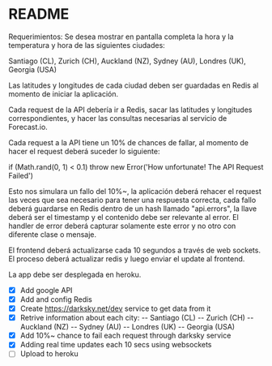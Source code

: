 # README

Requerimientos:
Se desea mostrar en pantalla completa la hora y la temperatura y hora de las siguientes ciudades:

Santiago (CL), Zurich (CH), Auckland (NZ), Sydney (AU), Londres (UK), Georgia (USA)

Las latitudes y longitudes de cada ciudad deben ser guardadas en Redis al momento de iniciar la aplicación.

Cada request de la API debería ir a Redis, sacar las latitudes y longitudes correspondientes, y hacer las consultas necesarias al servicio de Forecast.io.

Cada request a la API tiene un 10% de chances de fallar, al momento de hacer el request deberá suceder lo siguiente:

if (Math.rand(0, 1) < 0.1) throw new Error('How unfortunate! The API Request Failed')

Esto nos simulara un fallo del 10%~, la aplicación deberá rehacer el request las veces que sea necesario para tener una respuesta correcta, cada fallo deberá guardarse en Redis dentro de un hash llamado "api.errors", la llave deberá ser el timestamp y el contenido debe ser relevante al error. El handler de error deberá capturar solamente este error y no otro con diferente clase o mensaje.

El frontend deberá actualizarse cada 10 segundos a través de web sockets. El proceso deberá actualizar redis y luego enviar el update al frontend.

La app debe ser desplegada en heroku. 

- [x] Add google API
- [x] Add and config Redis
- [x] Create https://darksky.net/dev service to get data from it
- [x] Retrive information about each city:
  -- Santiago (CL)
  -- Zurich (CH)
  -- Auckland (NZ)
  -- Sydney (AU)
  -- Londres (UK)
  -- Georgia (USA)
- [x] Add 10%~ chance to fail each request through darksky service
- [x] Adding real time updates each 10 secs using websockets
- [ ] Upload to heroku